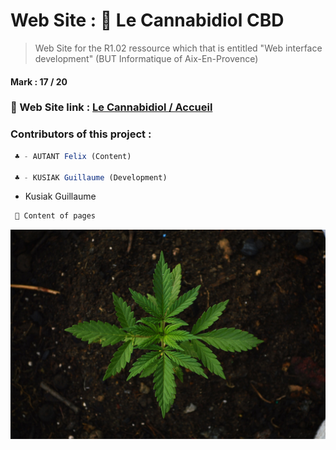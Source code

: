 # Web Site : 🌿 Le Cannabidiol CBD
> Web Site for the R1.02 ressource which that is entitled "Web interface development" (BUT Informatique of Aix-En-Provence)
#### Mark : 17 / 20

### 🔗 Web Site link : [Le Cannabidiol / Accueil](https://gui-univ.github.io/Le-cannabidiol-CBD/)

### Contributors of this project :
```javascript
 ♣️ - AUTANT Felix (Content)
 
 ♣️ - KUSIAK Guillaume (Development)
```
- Kusiak Guillaume
```cpp
 📃 Content of pages
```

![image](./images/normal/background.jpg)

